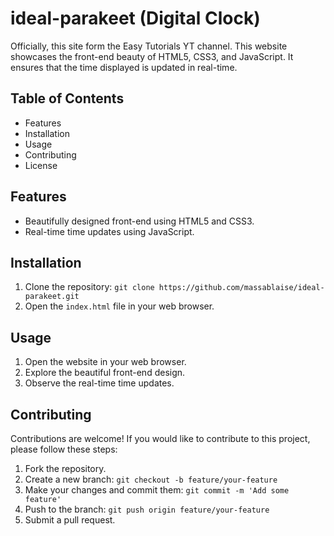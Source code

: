 # ideal-parakeet (Digital Clock)

Officially, this site form the Easy Tutorials YT channel. This website showcases the front-end beauty of HTML5, CSS3, and JavaScript. It ensures that the time displayed is updated in real-time.

## Table of Contents

- Features
- Installation
- Usage
- Contributing
- License

## Features

- Beautifully designed front-end using HTML5 and CSS3.
- Real-time time updates using JavaScript.

## Installation

1. Clone the repository: `git clone https://github.com/massablaise/ideal-parakeet.git`
2. Open the `index.html` file in your web browser.

## Usage

1. Open the website in your web browser.
2. Explore the beautiful front-end design.
3. Observe the real-time time updates.

## Contributing

Contributions are welcome! If you would like to contribute to this project, please follow these steps:

1. Fork the repository.
2. Create a new branch: `git checkout -b feature/your-feature`
3. Make your changes and commit them: `git commit -m 'Add some feature'`
4. Push to the branch: `git push origin feature/your-feature`
5. Submit a pull request.